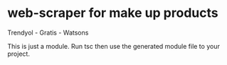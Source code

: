 # web-scraper for make up products

Trendyol - Gratis - Watsons 

This is just a module. Run tsc then use the generated module file to your project.
